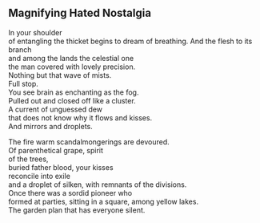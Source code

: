 Magnifying Hated Nostalgia
--------------------------
In your shoulder  
of entangling the thicket begins to dream of breathing. And the flesh to its branch  
and among the lands the celestial one  
the man covered with lovely precision.  
Nothing but that wave of mists.  
Full stop.  
You see brain as enchanting as the fog.  
Pulled out and closed off like a cluster.  
A current of unguessed dew  
that does not know why it flows and kisses.  
And mirrors and droplets.  
  
The fire warm scandalmongerings are devoured.  
Of parenthetical grape, spirit  
of the trees,  
buried father blood, your kisses  
reconcile into exile  
and a droplet of silken, with remnants of the divisions.  
Once there was a sordid pioneer who  
formed at parties, sitting in a square, among yellow lakes.  
The garden plan that has everyone silent.  
